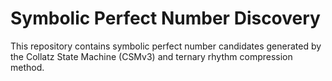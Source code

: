 # Symbolic Perfect Number Discovery

This repository contains symbolic perfect number candidates generated by the Collatz State Machine (CSMv3) and ternary rhythm compression method.
